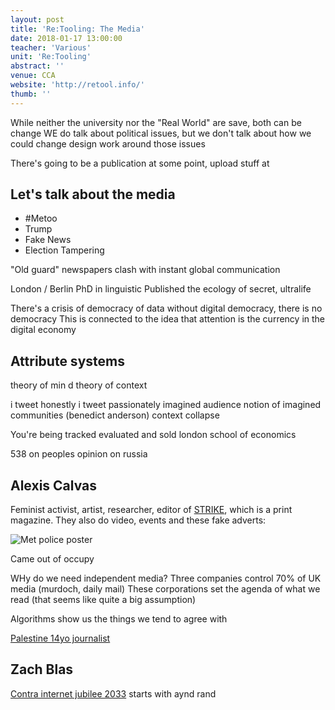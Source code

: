 ```yaml
---
layout: post
title: 'Re:Tooling: The Media'
date: 2018-01-17 13:00:00
teacher: 'Various'
unit: 'Re:Tooling'
abstract: ''
venue: CCA
website: 'http://retool.info/'
thumb: ''
---
```


While neither the university nor the "Real World" are save, both can be change
WE do talk about political issues, but we don't talk about how we could change design work around those issues

There's going to be a publication at some point, upload stuff at

## Let's talk about the media

- #Metoo
- Trump
- Fake News
- Election Tampering

"Old guard" newspapers clash with instant global communication

London / Berlin
PhD in linguistic
Published the ecology of secret, ultralife

There's a crisis of democracy of data
without digital democracy, there is no democracy
This is connected to the idea that attention is the currency in the digital economy

## Attribute systems

theory of min d
theory of context

i tweet honestly i tweet passionately
imagined audience
notion of imagined communities (benedict anderson)
context collapse

You're being tracked evaluated and sold
london school of economics

538 on peoples opinion on russia

## Alexis Calvas

Feminist activist, artist, researcher, editor of [STRIKE](https://strikemag.org/), which is a print magazine. They also do video, events and these fake adverts:

![Met police poster](/assets/notes/retooling-met.jpg)

Came out of occupy

WHy do we need independent media? Three companies control 70% of UK media (murdoch, daily mail)
These corporations set the agenda of what we read (that seems like quite a big assumption)

Algorithms show us the things we tend to agree with

[Palestine 14yo journalist](http://www.aljazeera.com/news/2016/04/janna-jihad-meet-palestine-10-year-journalist-160426132139682.html)

## Zach Blas

[Contra internet jubilee 2033](http://www.zachblas.info/works/contra-internet/)
starts with aynd rand
